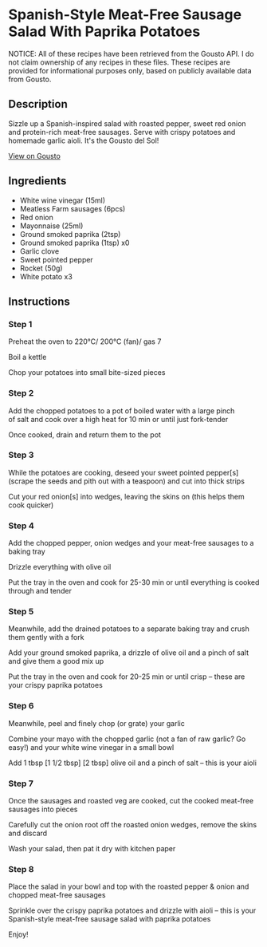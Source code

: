 # Spanish-Style Meat-Free Sausage Salad With Paprika Potatoes

NOTICE: All of these recipes have been retrieved from the Gousto API. I do not claim ownership of any recipes in these files. These recipes are provided for informational purposes only, based on publicly available data from Gousto.

## Description

Sizzle up a Spanish-inspired salad with roasted pepper, sweet red onion and protein-rich meat-free sausages. Serve with crispy potatoes and homemade garlic aioli. It's the Gousto del Sol! 

[View on Gousto](https://www.gousto.co.uk/recipes/cookbook/spanish-meat-free-sausage-salad-with-crispy-potatoes)

## Ingredients

- White wine vinegar (15ml)
- Meatless Farm sausages (6pcs)
- Red onion
- Mayonnaise (25ml)
- Ground smoked paprika (2tsp)
- Ground smoked paprika (1tsp) x0
- Garlic clove
- Sweet pointed pepper
- Rocket (50g)
- White potato x3

## Instructions


### Step 1

Preheat the oven to 220°C/ 200°C (fan)/ gas 7

Boil a kettle

Chop your potatoes into small bite-sized pieces


### Step 2

Add the chopped potatoes to a pot of boiled water with a large pinch of salt and cook over a high heat for 10 min or until just fork-tender

Once cooked, drain and return them to the pot


### Step 3

While the potatoes are cooking, deseed your sweet pointed pepper[s] (scrape the seeds and pith out with a teaspoon) and cut into thick strips

Cut your red onion[s] into wedges, leaving the skins on (this helps them cook quicker)


### Step 4

Add the chopped pepper, onion wedges and your meat-free sausages to a baking tray

Drizzle everything with olive oil

Put the tray in the oven and cook for 25-30 min or until everything is cooked through and tender


### Step 5

Meanwhile, add the drained potatoes to a separate baking tray and crush them gently with a fork

Add your ground smoked paprika, a drizzle of olive oil and a pinch of salt and give them a good mix up

Put the tray in the oven and cook for 20-25 min or until crisp – these are your crispy paprika potatoes


### Step 6

Meanwhile, peel and finely chop (or grate) your garlic

Combine your mayo with the chopped garlic (not a fan of raw garlic? Go easy!) and your white wine vinegar in a small bowl

Add 1 tbsp <span class="text-purple">[1 1/2 tbsp]</span> <span class="text-danger">[2 tbsp]</span> olive oil and a pinch of salt – this is your aioli


### Step 7

Once the sausages and roasted veg are cooked, cut the cooked meat-free sausages into pieces

Carefully cut the onion root off the roasted onion wedges, remove the skins and discard

Wash your salad, then pat it dry with kitchen paper

### Step 8

Place the salad in your bowl and top with the roasted pepper & onion and chopped meat-free sausages

Sprinkle over the crispy paprika potatoes and drizzle with aioli – this is your Spanish-style meat-free sausage salad with paprika potatoes

Enjoy!

